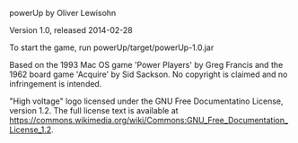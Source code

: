 powerUp by Oliver Lewisohn

Version 1.0, released 2014-02-28

To start the game, run powerUp/target/powerUp-1.0.jar

Based on the 1993 Mac OS game 'Power Players' by Greg Francis and the 1962 board game 'Acquire' by Sid Sackson. No copyright is claimed and no infringement is intended.

"High voltage" logo licensed under the GNU Free Documentatino License, version 1.2. The full license text is available at https://commons.wikimedia.org/wiki/Commons:GNU_Free_Documentation_License_1.2.